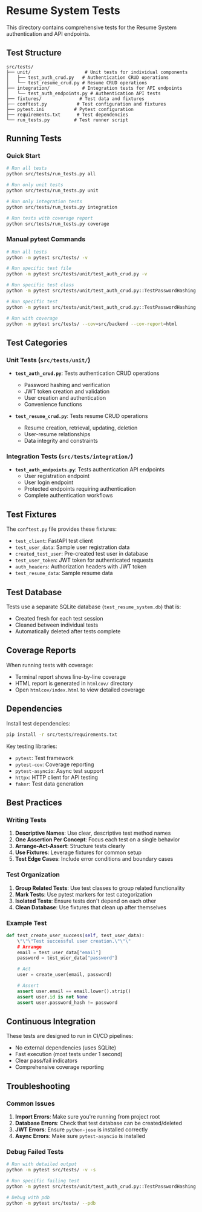 # Resume System Tests

This directory contains comprehensive tests for the Resume System authentication and API endpoints.

## Test Structure

```
src/tests/
├── unit/                    # Unit tests for individual components
│   ├── test_auth_crud.py   # Authentication CRUD operations
│   └── test_resume_crud.py # Resume CRUD operations
├── integration/            # Integration tests for API endpoints
│   └── test_auth_endpoints.py # Authentication API tests
├── fixtures/              # Test data and fixtures
├── conftest.py           # Test configuration and fixtures
├── pytest.ini           # Pytest configuration
├── requirements.txt      # Test dependencies
└── run_tests.py         # Test runner script
```

## Running Tests

### Quick Start

```bash
# Run all tests
python src/tests/run_tests.py all

# Run only unit tests
python src/tests/run_tests.py unit

# Run only integration tests
python src/tests/run_tests.py integration

# Run tests with coverage report
python src/tests/run_tests.py coverage
```

### Manual pytest Commands

```bash
# Run all tests
python -m pytest src/tests/ -v

# Run specific test file
python -m pytest src/tests/unit/test_auth_crud.py -v

# Run specific test class
python -m pytest src/tests/unit/test_auth_crud.py::TestPasswordHashing -v

# Run specific test
python -m pytest src/tests/unit/test_auth_crud.py::TestPasswordHashing::test_hash_password_creates_different_hash_each_time -v

# Run with coverage
python -m pytest src/tests/ --cov=src/backend --cov-report=html
```

## Test Categories

### Unit Tests (`src/tests/unit/`)

- **`test_auth_crud.py`**: Tests authentication CRUD operations
  - Password hashing and verification
  - JWT token creation and validation
  - User creation and authentication
  - Convenience functions

- **`test_resume_crud.py`**: Tests resume CRUD operations
  - Resume creation, retrieval, updating, deletion
  - User-resume relationships
  - Data integrity and constraints

### Integration Tests (`src/tests/integration/`)

- **`test_auth_endpoints.py`**: Tests authentication API endpoints
  - User registration endpoint
  - User login endpoint
  - Protected endpoints requiring authentication
  - Complete authentication workflows

## Test Fixtures

The `conftest.py` file provides these fixtures:

- `test_client`: FastAPI test client
- `test_user_data`: Sample user registration data
- `created_test_user`: Pre-created test user in database
- `test_user_token`: JWT token for authenticated requests
- `auth_headers`: Authorization headers with JWT token
- `test_resume_data`: Sample resume data

## Test Database

Tests use a separate SQLite database (`test_resume_system.db`) that is:
- Created fresh for each test session
- Cleaned between individual tests
- Automatically deleted after tests complete

## Coverage Reports

When running tests with coverage:
- Terminal report shows line-by-line coverage
- HTML report is generated in `htmlcov/` directory
- Open `htmlcov/index.html` to view detailed coverage

## Dependencies

Install test dependencies:

```bash
pip install -r src/tests/requirements.txt
```

Key testing libraries:
- `pytest`: Test framework
- `pytest-cov`: Coverage reporting
- `pytest-asyncio`: Async test support
- `httpx`: HTTP client for API testing
- `faker`: Test data generation

## Best Practices

### Writing Tests

1. **Descriptive Names**: Use clear, descriptive test method names
2. **One Assertion Per Concept**: Focus each test on a single behavior
3. **Arrange-Act-Assert**: Structure tests clearly
4. **Use Fixtures**: Leverage fixtures for common setup
5. **Test Edge Cases**: Include error conditions and boundary cases

### Test Organization

1. **Group Related Tests**: Use test classes to group related functionality
2. **Mark Tests**: Use pytest markers for test categorization
3. **Isolated Tests**: Ensure tests don't depend on each other
4. **Clean Database**: Use fixtures that clean up after themselves

### Example Test

```python
def test_create_user_success(self, test_user_data):
    \"\"\"Test successful user creation.\"\"\"
    # Arrange
    email = test_user_data["email"]
    password = test_user_data["password"]

    # Act
    user = create_user(email, password)

    # Assert
    assert user.email == email.lower().strip()
    assert user.id is not None
    assert user.password_hash != password
```

## Continuous Integration

These tests are designed to run in CI/CD pipelines:
- No external dependencies (uses SQLite)
- Fast execution (most tests under 1 second)
- Clear pass/fail indicators
- Comprehensive coverage reporting

## Troubleshooting

### Common Issues

1. **Import Errors**: Make sure you're running from project root
2. **Database Errors**: Check that test database can be created/deleted
3. **JWT Errors**: Ensure `python-jose` is installed correctly
4. **Async Errors**: Make sure `pytest-asyncio` is installed

### Debug Failed Tests

```bash
# Run with detailed output
python -m pytest src/tests/ -v -s

# Run specific failing test
python -m pytest src/tests/unit/test_auth_crud.py::TestPasswordHashing::test_specific_test -v -s

# Debug with pdb
python -m pytest src/tests/ --pdb
```